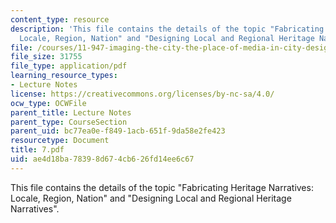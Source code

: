 ```yaml
---
content_type: resource
description: 'This file contains the details of the topic "Fabricating Heritage Narratives:
  Locale, Region, Nation" and "Designing Local and Regional Heritage Narratives".'
file: /courses/11-947-imaging-the-city-the-place-of-media-in-city-design-and-development-fall-1998/ae4d18ba78398d674cb626fd14ee6c67_7.pdf
file_size: 31755
file_type: application/pdf
learning_resource_types:
- Lecture Notes
license: https://creativecommons.org/licenses/by-nc-sa/4.0/
ocw_type: OCWFile
parent_title: Lecture Notes
parent_type: CourseSection
parent_uid: bc77ea0e-f849-1acb-651f-9da58e2fe423
resourcetype: Document
title: 7.pdf
uid: ae4d18ba-7839-8d67-4cb6-26fd14ee6c67
---
```

This file contains the details of the topic "Fabricating Heritage Narratives: Locale, Region, Nation" and "Designing Local and Regional Heritage Narratives".